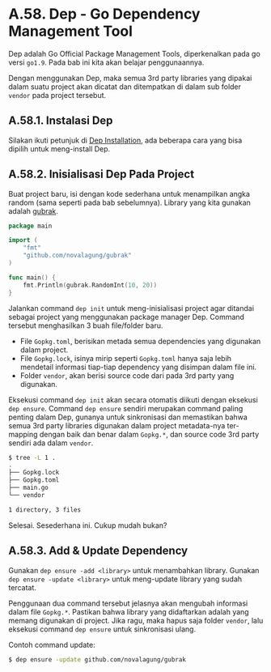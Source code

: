 # A.58. Dep - Go Dependency Management Tool

Dep adalah Go Official Package Management Tools, diperkenalkan pada go versi `go1.9`. Pada bab ini kita akan belajar penggunaannya.

Dengan menggunakan Dep, maka semua 3rd party libraries yang dipakai dalam suatu project akan dicatat dan ditempatkan di dalam sub folder `vendor` pada project tersebut.

## A.58.1. Instalasi Dep

Silakan ikuti petunjuk di [Dep Installation](https://golang.github.io/dep/docs/installation.html), ada beberapa cara yang bisa dipilih untuk meng-install Dep.

## A.58.2. Inisialisasi Dep Pada Project

Buat project baru, isi dengan kode sederhana untuk menampilkan angka random (sama seperti pada bab sebelumnya). Library yang kita gunakan adalah [gubrak](https://github.com/novalagung/gubrak).

```go
package main

import (
	"fmt"
	"github.com/novalagung/gubrak"
)

func main() {
	fmt.Println(gubrak.RandomInt(10, 20))
}
```

Jalankan command `dep init` untuk meng-inisialisasi project agar ditandai sebagai project yang menggunakan package manager Dep. Command tersebut menghasilkan 3 buah file/folder baru.

- File `Gopkg.toml`, berisikan metada semua dependencies yang digunakan dalam project.
- File `Gopkg.lock`, isinya mirip seperti `Gopkg.toml` hanya saja lebih mendetail informasi tiap-tiap dependency yang disimpan dalam file ini.
- Folder `vendor`, akan berisi source code dari pada 3rd party yang digunakan.

Eksekusi command `dep init` akan secara otomatis diikuti dengan eksekusi `dep ensure`. Command `dep ensure` sendiri merupakan command paling penting dalam Dep, gunanya untuk sinkronisasi dan memastikan bahwa semua 3rd party libraries digunakan dalam project metadata-nya ter-mapping dengan baik dan benar dalam `Gopkg.*`, dan source code 3rd party sendiri ada dalam `vendor`.

```bash
$ tree -L 1 .
.
├── Gopkg.lock
├── Gopkg.toml
├── main.go
└── vendor

1 directory, 3 files
```

Selesai. Sesederhana ini. Cukup mudah bukan?

## A.58.3. Add & Update Dependency

Gunakan `dep ensure -add <library>` untuk menambahkan library. Gunakan `dep ensure -update <library>` untuk meng-update library yang sudah tercatat.

Penggunaan dua command tersebut jelasnya akan mengubah informasi dalam file `Gopkg.*`. Pastikan bahwa library yang didaftarkan adalah yang memang digunakan di project. Jika ragu, maka hapus saja folder `vendor`, lalu eksekusi command `dep ensure` untuk sinkronisasi ulang.

Contoh command update:

```bash
$ dep ensure -update github.com/novalagung/gubrak
```
